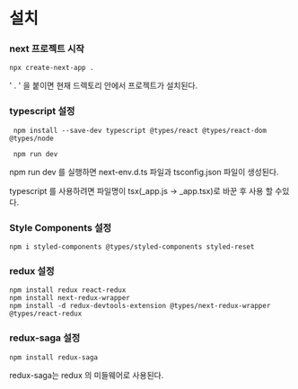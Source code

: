 # 설치

### next 프로젝트 시작

````
npx create-next-app .
````
' . ' 을 붙이면 현재 드렉토리 안에서 프로젝트가 설치된다.  


### typescript 설정

````npm
 npm install --save-dev typescript @types/react @types/react-dom @types/node

 npm run dev
````
npm run dev 를 실행하면 next-env.d.ts 파일과 tsconfig.json 파일이 생성된다.

typescript 를 사용하려면 파일명이 tsx(_app.js -> _app.tsx)로 바꾼 후 사용 할 수있다.

### Style Components 설정

````
npm i styled-components @types/styled-components styled-reset
````

### redux 설정

````
npm install redux react-redux
npm install next-redux-wrapper
npm install -d redux-devtools-extension @types/next-redux-wrapper @types/react-redux 
````

### redux-saga 설정

````
npm install redux-saga
````

redux-saga는 redux 의 미들웨어로 사용된다.
